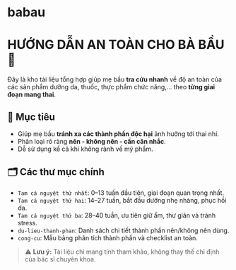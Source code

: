 # babau
# HƯỚNG DẪN AN TOÀN CHO BÀ BẦU 🤰

Đây là kho tài liệu tổng hợp giúp mẹ bầu **tra cứu nhanh** về độ an toàn của các sản phẩm dưỡng da, thuốc, thực phẩm chức năng,... theo **từng giai đoạn mang thai**.

## 🎯 Mục tiêu

- Giúp mẹ bầu **tránh xa các thành phần độc hại** ảnh hưởng tới thai nhi.
- Phân loại rõ ràng **nên - không nên - cần cân nhắc**.
- Dễ sử dụng kể cả khi không rành về mỹ phẩm.

## 🗂 Các thư mục chính

- `Tam cá nguyệt thứ nhất`: 0–13 tuần đầu tiên, giai đoạn quan trọng nhất.
- `Tam cá nguyệt thứ hai`: 14–27 tuần, bắt đầu dưỡng nhẹ nhàng, phục hồi da.
- `Tam cá nguyệt thứ ba`: 28–40 tuần, ưu tiên giữ ẩm, thư giãn và tránh stress.
- `du-lieu-thanh-phan`: Danh sách chi tiết thành phần nên/không nên dùng.
- `cong-cu`: Mẫu bảng phân tích thành phần và checklist an toàn.

> ⚠️ **Lưu ý:** Tài liệu chỉ mang tính tham khảo, không thay thế chỉ định của bác sĩ chuyên khoa.
